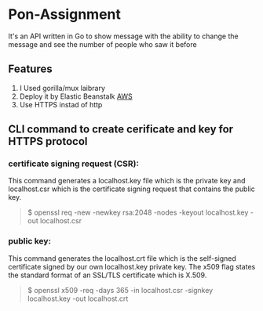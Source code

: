 # Pon-Assignment
It's an API written in Go to show message with the ability to change the message 
and see the number of people who saw it before 

## Features
1. I Used gorilla/mux laibrary
2. Deploy it by Elastic Beanstalk <a href="http://Golang-api-env.eba-nwbdfmij.us-east-1.elasticbeanstalk.com ">AWS</a>
3. Use HTTPS instad of http 

## CLI command to create cerificate and key for HTTPS protocol
### certificate signing request (CSR):
 This command generates a localhost.key file which is the private key and localhost.csr
 which is the certificate signing request that contains the public key.
> $ openssl req  -new  -newkey rsa:2048  -nodes  -keyout localhost.key  -out localhost.csr

### public key:
This command generates the localhost.crt file which is the self-signed certificate signed 
by our own localhost.key private key. The x509 flag states the standard format of an SSL/TLS certificate which is X.509.
> $ openssl  x509  -req  -days 365  -in localhost.csr  -signkey localhost.key  -out localhost.crt


